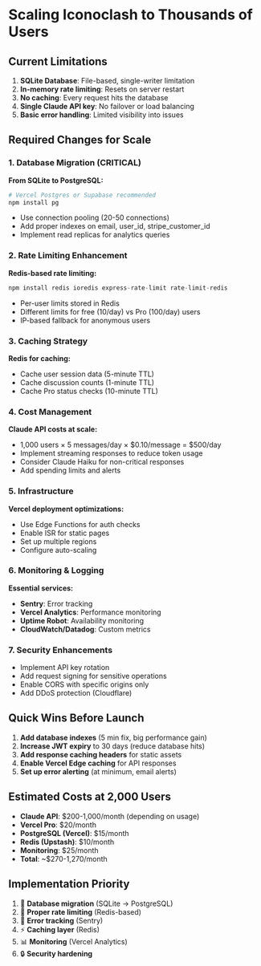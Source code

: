# Scaling Iconoclash to Thousands of Users

## Current Limitations

1. **SQLite Database**: File-based, single-writer limitation
2. **In-memory rate limiting**: Resets on server restart
3. **No caching**: Every request hits the database
4. **Single Claude API key**: No failover or load balancing
5. **Basic error handling**: Limited visibility into issues

## Required Changes for Scale

### 1. Database Migration (CRITICAL)

**From SQLite to PostgreSQL:**
```bash
# Vercel Postgres or Supabase recommended
npm install pg
```

- Use connection pooling (20-50 connections)
- Add proper indexes on email, user_id, stripe_customer_id
- Implement read replicas for analytics queries

### 2. Rate Limiting Enhancement

**Redis-based rate limiting:**
```javascript
npm install redis ioredis express-rate-limit rate-limit-redis
```

- Per-user limits stored in Redis
- Different limits for free (10/day) vs Pro (100/day) users
- IP-based fallback for anonymous users

### 3. Caching Strategy

**Redis for caching:**
- Cache user session data (5-minute TTL)
- Cache discussion counts (1-minute TTL)
- Cache Pro status checks (10-minute TTL)

### 4. Cost Management

**Claude API costs at scale:**
- 1,000 users × 5 messages/day × $0.10/message = $500/day
- Implement streaming responses to reduce token usage
- Consider Claude Haiku for non-critical responses
- Add spending limits and alerts

### 5. Infrastructure

**Vercel deployment optimizations:**
- Use Edge Functions for auth checks
- Enable ISR for static pages
- Set up multiple regions
- Configure auto-scaling

### 6. Monitoring & Logging

**Essential services:**
- **Sentry**: Error tracking
- **Vercel Analytics**: Performance monitoring
- **Uptime Robot**: Availability monitoring
- **CloudWatch/Datadog**: Custom metrics

### 7. Security Enhancements

- Implement API key rotation
- Add request signing for sensitive operations
- Enable CORS with specific origins only
- Add DDoS protection (Cloudflare)

## Quick Wins Before Launch

1. **Add database indexes** (5 min fix, big performance gain)
2. **Increase JWT expiry** to 30 days (reduce database hits)
3. **Add response caching headers** for static assets
4. **Enable Vercel Edge caching** for API responses
5. **Set up error alerting** (at minimum, email alerts)

## Estimated Costs at 2,000 Users

- **Claude API**: $200-1,000/month (depending on usage)
- **Vercel Pro**: $20/month
- **PostgreSQL (Vercel)**: $15/month
- **Redis (Upstash)**: $10/month
- **Monitoring**: $25/month
- **Total**: ~$270-1,270/month

## Implementation Priority

1. 🚨 **Database migration** (SQLite → PostgreSQL)
2. 🚨 **Proper rate limiting** (Redis-based)
3. 🚨 **Error tracking** (Sentry)
4. ⚡ **Caching layer** (Redis)
5. 📊 **Monitoring** (Vercel Analytics)
6. 🔒 **Security hardening**
